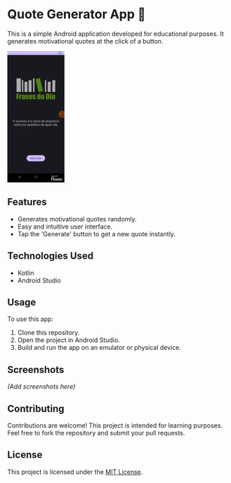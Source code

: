 # Quote Generator App 📜

This is a simple Android application developed for educational purposes. It generates motivational quotes at the click of a button.

![Demo](frases.gif)

## Features

- Generates motivational quotes randomly.
- Easy and intuitive user interface.
- Tap the 'Generate' button to get a new quote instantly.

## Technologies Used

- Kotlin
- Android Studio

## Usage

To use this app:

1. Clone this repository.
2. Open the project in Android Studio.
3. Build and run the app on an emulator or physical device.

## Screenshots

_(Add screenshots here)_

## Contributing

Contributions are welcome! This project is intended for learning purposes. Feel free to fork the repository and submit your pull requests.

## License

This project is licensed under the [MIT License](LICENSE).
